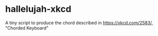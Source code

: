 # hallelujah-xkcd
A tiny script to produce the chord described in https://xkcd.com/2583/, "Chorded Keyboard"
